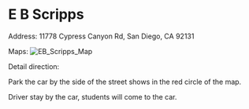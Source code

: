 # E B Scripps

Address: 11778 Cypress Canyon Rd, San Diego, CA 92131

Maps:
![EB_Scripps_Map](Pickup_Location/EB_Scripps.jpg)

Detail direction:

Park the car by the side of the street shows in the red circle of the map. 

Driver stay by the car, students will come to the car.